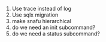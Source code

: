 1. Use trace instead of log
2. Use sqlx migration
3. make snafu hierarchical
4. do we need an init subcommand?
5. do we need a status subcommand?
